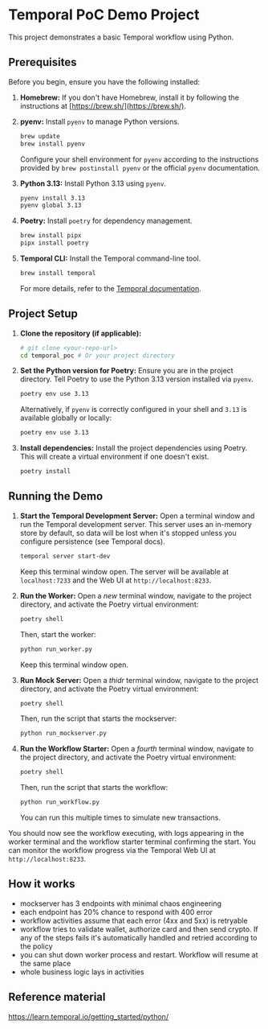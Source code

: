 # Temporal PoC Demo Project

This project demonstrates a basic Temporal workflow using Python.

## Prerequisites

Before you begin, ensure you have the following installed:

1.  **Homebrew:** If you don't have Homebrew, install it by following the instructions at [https://brew.sh/](https://brew.sh/).

2.  **pyenv:** Install `pyenv` to manage Python versions.
    ```bash
    brew update
    brew install pyenv
    ```
    Configure your shell environment for `pyenv` according to the instructions provided by `brew postinstall pyenv` or the official `pyenv` documentation.

3.  **Python 3.13:** Install Python 3.13 using `pyenv`.
    ```bash
    pyenv install 3.13
    pyenv global 3.13
    ```

4.  **Poetry:** Install `poetry` for dependency management.
    ```bash
    brew install pipx 
    pipx install poetry
    ```

5.  **Temporal CLI:** Install the Temporal command-line tool.

    ```bash
    brew install temporal
    ```

    For more details, refer to the [Temporal documentation](https://learn.temporal.io/getting_started/python/dev_environment/).

## Project Setup

1.  **Clone the repository (if applicable):**

    ```bash
    # git clone <your-repo-url>
    cd temporal_poc # Or your project directory
    ```

2.  **Set the Python version for Poetry:**
    Ensure you are in the project directory. Tell Poetry to use the Python 3.13 version installed via `pyenv`.

    ```bash
    poetry env use 3.13
    ```

    Alternatively, if `pyenv` is correctly configured in your shell and `3.13` is available globally or locally:

    ```bash
    poetry env use 3.13
    ```

3.  **Install dependencies:**
    Install the project dependencies using Poetry. This will create a virtual environment if one doesn't exist.

    ```bash
    poetry install
    ```

## Running the Demo

1.  **Start the Temporal Development Server:**
    Open a terminal window and run the Temporal development server. This server uses an in-memory store by default, so data will be lost when it's stopped unless you configure persistence (see Temporal docs).
    ```bash
    temporal server start-dev
    ```
    Keep this terminal window open. The server will be available at `localhost:7233` and the Web UI at `http://localhost:8233`.

2.  **Run the Worker:**
    Open a *new* terminal window, navigate to the project directory, and activate the Poetry virtual environment:
    ```bash
    poetry shell
    ```
    Then, start the worker:
    ```bash
    python run_worker.py
    ```
    Keep this terminal window open.

3.  **Run Mock Server:**
    Open a *thidr* terminal window, navigate to the project directory, and activate the Poetry virtual environment:
    ```bash
    poetry shell
    ```
    Then, run the script that starts the mockserver:
    ```bash
    python run_mockserver.py
    ```

4.  **Run the Workflow Starter:**
    Open a *fourth* terminal window, navigate to the project directory, and activate the Poetry virtual environment:
    ```bash
    poetry shell
    ```
    Then, run the script that starts the workflow:
    ```bash
    python run_workflow.py
    ```
    You can run this multiple times to simulate new transactions.

You should now see the workflow executing, with logs appearing in the worker terminal and the workflow starter terminal confirming the start. You can monitor the workflow progress via the Temporal Web UI at `http://localhost:8233`.


## How it works
- mockserver has 3 endpoints with minimal chaos engineering
- each endpoint has 20% chance to respond with 400 error
- workflow activities assume that each error (4xx and 5xx) is retryable
- workflow tries to validate wallet, authorize card and then send crypto. If any of the steps fails it's automatically handled and retried according to the policy
- you can shut down worker process and restart. Workflow will resume at the same place
- whole business logic lays in activities

## Reference material
https://learn.temporal.io/getting_started/python/
